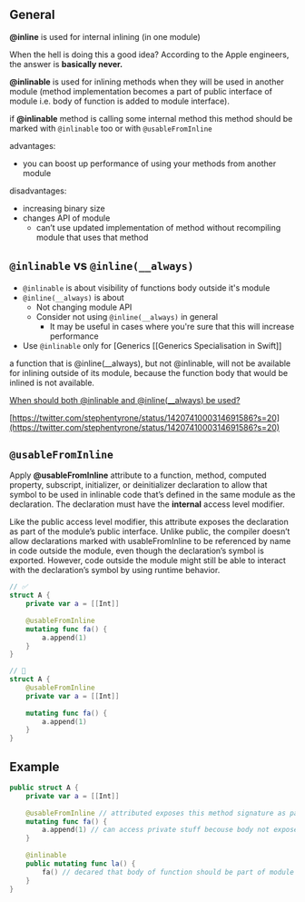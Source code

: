 ## General

**@inline** is used for internal inlining (in one module)

When the hell is doing this a good idea? According to the Apple engineers, the answer is **basically never.**

**@inlinable** is used for inlining methods when they will be used in another module (method implementation becomes a part of public interface of module i.e. body of function is added to module interface).

if **@inlinable** method is calling some internal method this method should be marked with `@inlinable` too or with `@usableFromInline`

advantages:

- you can boost up performance of using your methods from another module

disadvantages:

- increasing binary size
- changes API of module
    - can’t use updated implementation of method without recompiling module that uses that method

## `@inlinable` vs `@inline(__always)`

- `@inlinable` is about visibility of functions body outside it's module
- `@inline(__always)` is about
    - Not changing module API
    - Consider not using `@inline(__always)` in general
        - It may be useful in cases where you're sure that this will increase performance
- Use `@inlinable` only for [Generics [[Generics Specialisation in Swift]]

a function that is @inline(__always), but not @inlinable, will not be available for inlining outside of its module, because the function body that would be inlined is not available.

[When should both @inlinable and @inline(__always) be used?](https://forums.swift.org/t/when-should-both-inlinable-and-inline-always-be-used/37375/2)

[https://twitter.com/stephentyrone/status/1420741000314691586?s=20](https://twitter.com/stephentyrone/status/1420741000314691586?s=20)

## `@usableFromInline`

Apply **@usableFromInline** attribute to a function, method, computed property, subscript, initializer, or deinitializer declaration to allow that symbol to be used in inlinable code that’s defined in the same module as the declaration. The declaration must have the **internal** access level modifier.

Like the public access level modifier, this attribute exposes the declaration as part of the module’s public interface. Unlike public, the compiler doesn’t allow declarations marked with usableFromInline to be referenced by name in code outside the module, even though the declaration’s symbol is exported. However, code outside the module might still be able to interact with the declaration’s symbol by using runtime behavior.

```swift
// ✅
struct A {
    private var a = [[Int]]
    
    @usableFromInline 
    mutating func fa() {
        a.append(1)
    }
}

// 🛑
struct A {
    @usableFromInline
    private var a = [[Int]]
    
    mutating func fa() {
        a.append(1)
    }
}
```

## Example

```swift
public struct A {
    private var a = [[Int]]
    
    @usableFromInline // attributed exposes this method signature as part of public API
    mutating func fa() {
        a.append(1) // can access private stuff becouse body not exposed
    }
    
    @inlinable
    public mutating func la() {
        fa() // decared that body of function should be part of module public API, so fa() needs to be inlinable or usableFromInline
    }
}
```